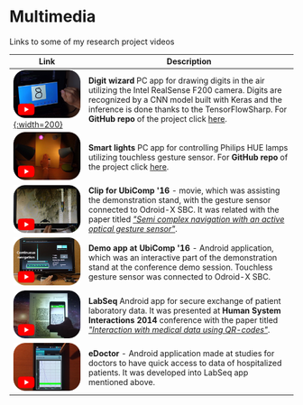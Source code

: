 # Multimedia
Links to some of my research project videos

| Link | Description |
| --- | --- |
| [![Foo](./img/DigWiz.png){:width=200}](https://www.youtube.com/watch?v=Jj1jtxOkz2A&list=PL7O2QC3VBSZ2cHDJ8h-QumI3nmG9e7iEM&index=3) | **Digit wizard** PC app for drawing digits in the air utilizing the Intel RealSense F200 camera. Digits are recognized by a CNN model built with Keras and the inference is done thanks to the TensorFlowSharp. For **GitHub repo** of the project click [here](https://github.com/ChrisQlasty/DigitWizard). |
| [<img src="./img/Lamps.png">](https://www.youtube.com/watch?v=f_GUODe9qrs&index=4&list=PL7O2QC3VBSZ2cHDJ8h-QumI3nmG9e7iEM) | **Smart lights** PC app for controlling Philips HUE lamps utilizing touchless gesture sensor. For **GitHub repo** of the project click [here](https://github.com/ChrisQlasty/RideTheLamps). |
| [<img src="./img/UbiC.png">](http://www.e-glasses.net/presentations/eGlasses_Ubicomp_2016.mp4) | **Clip for UbiComp '16** - movie, which was assisting the demonstration stand, with the gesture sensor connected to Odroid-X SBC. It was related with the paper titled _["Semi complex navigation with an active optical gesture sensor"](https://dl.acm.org/citation.cfm?id=2971375)_. |
| [<img src="./img/And.png">](https://www.youtube.com/watch?v=D3uahCiqnUo&list=PL7O2QC3VBSZ2cHDJ8h-QumI3nmG9e7iEM&t=0s&index=6) | **Demo app at UbiComp '16** - Android application, which was an interactive part of the demonstration stand at the conference demo session. Touchless gesture sensor was connected to Odroid-X SBC.|
| [<img src="./img/qrCodes.png">](https://www.youtube.com/watch?v=I4PircXlp2I&list=PL7O2QC3VBSZ2cHDJ8h-QumI3nmG9e7iEM&index=1) | **LabSeq** Android app for secure exchange of patient laboratory data. It was presented at **Human System Interactions 2014** conference with the paper titled _["Interaction with medical data using QR-codes"](https://ieeexplore.ieee.org/abstract/document/6860471)_. |
| [<img src="./img/eDoc.png">](https://www.youtube.com/watch?v=WXtrWYJs6Lk&list=PL7O2QC3VBSZ2cHDJ8h-QumI3nmG9e7iEM&index=2) | **eDoctor** - Android application made at studies for doctors to have quick access to data of hospitalized patients. It was developed into LabSeq app mentioned above. |
